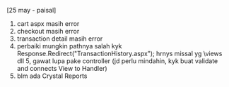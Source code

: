 [25 may - paisal]

1. cart aspx masih error
2. checkout masih error
3. transaction detail masih error
4. perbaiki mungkin pathnya salah kyk Response.Redirect("TransactionHistory.aspx"); hrnys missal yg \views dll
   5, gawat lupa pake controller (jd perlu mindahin, kyk buat validate and connects View to Handler)
5. blm ada Crystal Reports
